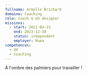 ```yaml
---
fullname: Armelle Brichard
domaine: Coaching
role: Coach & UX designer
missions:
  - start: 2021-04-23
    end: 2023-12-30
    status: independent
    employer: Numa
competences:
  - UX
  - Coaching
---
```

À l'ombre des palmiers pour travailler !

